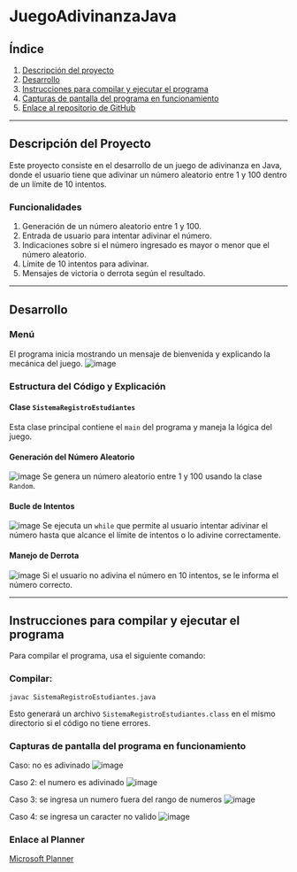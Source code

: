 # JuegoAdivinanzaJava

## Índice
1. [Descripción del proyecto](#descripcion_del_proyecto)
2. [Desarrollo](#desarrollo)
3. [Instrucciones para compilar y ejecutar el programa](#instrucciones_para_compilar_y_ejecutar_el_programa)
4. [Capturas de pantalla del programa en funcionamiento](#capturas_de_pantalla_del_programa_en_funcionamiento)
5. [Enlace al repositorio de GitHub](#enlace_al_repositorio_de_GitHub)

---

## **Descripción del Proyecto**
Este proyecto consiste en el desarrollo de un juego de adivinanza en Java, donde el usuario tiene que adivinar un número aleatorio entre 1 y 100 dentro de un límite de 10 intentos.

### **Funcionalidades**
1. Generación de un número aleatorio entre 1 y 100.
2. Entrada de usuario para intentar adivinar el número.
3. Indicaciones sobre si el número ingresado es mayor o menor que el número aleatorio.
4. Límite de 10 intentos para adivinar.
5. Mensajes de victoria o derrota según el resultado.

---

## **Desarrollo**

### **Menú**
El programa inicia mostrando un mensaje de bienvenida y explicando la mecánica del juego.
![image](https://github.com/user-attachments/assets/78a8c05f-a23c-4d55-981a-f287474db5cf)


### **Estructura del Código y Explicación**

#### **Clase `SistemaRegistroEstudiantes`**
Esta clase principal contiene el `main` del programa y maneja la lógica del juego.

#### **Generación del Número Aleatorio**
![image](https://github.com/user-attachments/assets/9b1e129f-9c60-4d1e-a3a0-c4fc4e4f2d51)
Se genera un número aleatorio entre 1 y 100 usando la clase `Random`.

#### **Bucle de Intentos**
![image](https://github.com/user-attachments/assets/bfe5c550-d565-46e5-a371-8399ff88c940)
Se ejecuta un `while` que permite al usuario intentar adivinar el número hasta que alcance el límite de intentos o lo adivine correctamente.

#### **Manejo de Derrota**
![image](https://github.com/user-attachments/assets/9d3c28d6-0bd4-45be-a980-c0184f03bc97)
Si el usuario no adivina el número en 10 intentos, se le informa el número correcto.

---

## **Instrucciones para compilar y ejecutar el programa**
Para compilar el programa, usa el siguiente comando:

### **Compilar**:
```
javac SistemaRegistroEstudiantes.java
```
Esto generará un archivo `SistemaRegistroEstudiantes.class` en el mismo directorio si el código no tiene errores.

### **Capturas de pantalla del programa en funcionamiento**
Caso: no es adivinado
![image](https://github.com/user-attachments/assets/958ecf7f-de18-463b-9d9f-15a9c1928631)

Caso 2: el numero es adivinado
![image](https://github.com/user-attachments/assets/6b63d3bb-9993-41c3-bec5-f5e87e03ad9c)

Caso 3: se ingresa un numero fuera del rango de numeros
![image](https://github.com/user-attachments/assets/991526b4-ca04-4e65-9cd7-f59d42414e4f)


Caso 4: se ingresa un caracter no valido
![image](https://github.com/user-attachments/assets/66990349-0e57-44a2-ba3a-a17cd62bc2ba)


### **Enlace al Planner**

[Microsoft Planner](https://planner.cloud.microsoft/webui/v1/plan/PncRRqNHU0OnJ10fjBIFZmQAFKCo?tid=f94bf4d9-8097-4794-adf6-a5466ca28563)

